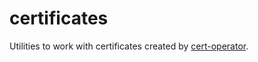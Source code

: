 # certificates

Utilities to work with certificates created by [cert-operator][cert-operator].

[cert-operator]: https://github.com/giantswarm/cert-operator
